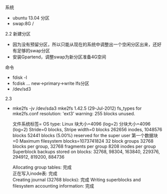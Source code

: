 系统
* ubuntu 13.04
分区
* swap:8G
	/

2.2
新建分区
* 因为没有预留分区，所以只能从现在的系统中调整出一个空闲分区出来，还好有足够的swap分区
* 安装Gpartend，调整swap为新分区准备4G空间

命令
* fdisk -l
* fcdisk ... new->primary->write
lfs分区
* /dev/sd3

2.3
* mke2fs -jv /dev/sda3
	mke2fs 1.42.5 (29-Jul-2012)
	fs_types for mke2fs.conf resolution: 'ext3'
	warning: 255 blocks unused.

	文件系统标签=
	OS type: Linux
	块大小=4096 (log=2)
	分块大小=4096 (log=2)
	Stride=0 blocks, Stripe width=0 blocks
	262656 inodes, 1048576 blocks
	52441 blocks (5.00%) reserved for the super user
	第一个数据块=0
	Maximum filesystem blocks=1073741824
	32 block groups
	32768 blocks per group, 32768 fragments per group
	8208 inodes per group
	Superblock backups stored on blocks: 
		32768, 98304, 163840, 229376, 294912, 819200, 884736

	Allocating group tables: 完成                            
	正在写入inode表: 完成                            
	Creating journal (32768 blocks): 完成
	Writing superblocks and filesystem accounting information: 完成 
